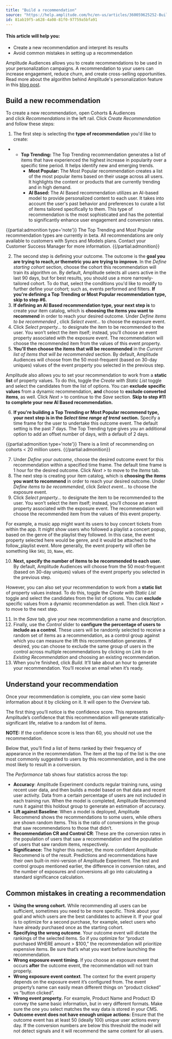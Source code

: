 ```yaml
---
title: "Build a recommendation"
source: "https://help.amplitude.com/hc/en-us/articles/360059625252-Build-a-recommendation"
id: 81ab19f5-a628-4a08-81f0-97759a5bfa91
---
```


#### This article will help you:

* Create a new recommendation and interpret its results
* Avoid common mistakes in setting up a recommendation

Amplitude Audiences allows you to create recommendations to be used in your personalization campaigns. A recommendation to your users can increase engagement, reduce churn, and create cross-selling opportunities. Read more about the algorithm behind Amplitude's personalization feature in this [blog post](https://amplitude.com/blog/audiences-algorithm).

## Build a new recommendation

To create a new recommendation, open Cohorts & Audiences and click *Recommendations* in the left rail. Click *Create Recommendation* and follow these steps:

1. The first step is selecting the **type of recommendation** you'd like to create:

* * **Top Trending:** The Top Trending recommendation generates a list of items that have experienced the highest increase in popularity over a specific time period. It helps identify new and emerging trends.
	* **Most Popular:** The Most Popular recommendation creates a list of the most popular items based on their usage across all users. It highlights the content or products that are currently trending and in high demand.
	* **AI Based:** The AI Based recommendation utilizes an AI-based model to provide personalized content to each user. It takes into account the user's past behavior and preferences to curate a list of items tailored specifically to them. This type of recommendation is the most sophisticated and has the potential to significantly enhance user engagement and conversion rates.

 {{partial:admonition type='note'}}
 The Top Trending and Most Popular recommendation types are currently in beta. All recommendations are only available to customers with Syncs and Models plans. Contact your Customer Success Manager for more information.
{{/partial:admonition}}

2. The second step is defining your outcome. The outcome is the **goal you are trying to reach,**or the**metric you are trying to improve**. In the *Define starting cohort* section, choose the cohort this recommendation will train its algorithm on. By default, Amplitude selects all users active in the last 90 days, but for best results, you should use a more narrowly-tailored cohort. To do that, select the conditions you'd like to modify to further define your cohort; such as, events performed and filters. **If you're defining a Top Trending or Most Popular recommendation type, skip to step #6.**
3. **If defining an AI Based recommendation type, your next step is** to create your item catalog, which is **choosing the items you want to recommend** in order to reach your desired outcome.  Under *Define items to be recommended* , click *Select event…* to choose the exposure event.
4. Click *Select property...* to designate the item to be recommended to the user. You won’t select the item itself; instead, you’ll choose an event property associated with the exposure event. The recommendation will choose the recommended item from the values of this event property.
5. **You'll then choose the items that will be recommended** in the *Current list of items that will be recommended* section. By default, Amplitude Audiences will choose from the 50 most-frequent (based on 30-day uniques) values of the event property you selected in the previous step.

Amplitude also allows you to set your recommendation to work from a **static list** of property values. To do this, toggle the *Create with Static List* toggle and select the candidates from the list of options. You can **exclude** **specific values** from a dynamic recommendation, **and** choose to **exclude converted items**, as well. Click *Next >* to continue to the *Save* section. **Skip to step #11 to complete your new AI Based recommendation.** 

6. **If you're building a Top Trending or Most Popular recommend type, your next step is in the *Select time range of trend*** **section.** Specify a time frame for the user to undertake this outcome event. The default setting is the past 7 days. The Top Trending type gives you an additional option to add an offset number of days, with a default of 2 days.

{{partial:admonition type='note'}}
 There is a limit of recommending on cohorts < 20 million users.
{{/partial:admonition}}

7. Under *Define your outcome*, choose the desired outcome event for this recommendation within a specified time frame. The default time frame is 1 hour for the desired outcome. Click *Next >* to move to the *Items* tab.
8. The next step is creating your item catalog, which is **choosing the items you want to recommend** in order to reach your desired outcome. Under *Define items to be recommended*, click *Select event…* to choose the exposure event.
9. Click *Select property...* to designate the item to be recommended to the user. You won’t select the item itself; instead, you’ll choose an event property associated with the exposure event. The recommendation will choose the recommended item from the values of this event property.

For example, a music app might want its users to buy concert tickets from within the app. It might show users who followed a playlist a concert popup, based on the genre of the playlist they followed. In this case, the event property selected here would be genre, and it would be attached to the follow\_playlist event. More generally, the event property will often be something like `SKU`, `ID`, `Name`, etc.  

10. **Next, specify the number of items to be recommended to each user.** By default, Amplitude Audiences will choose from the 50 most-frequent (based on 30-day uniques) values of the event property you selected in the previous step.  
  
However, you can also set your recommendation to work from a **static list** of property values instead. To do this, toggle the *Create with Static List* toggle and select the candidates from the list of options. You can **exclude** specific values from a dynamic recommendation as well. Then click *Next >* to move to the next step.

11. In the *Save* tab, give your new recommendation a name and description.
12. Finally, use the *Control* slider to **configure the percentage of users to include as a control**. These users will be randomly selected to receive a random set of items as a recommendation, as a control group against which you can measure the lift this recommendation generates. If desired, you can choose to exclude the same group of users in the control across multiple recommendations by clicking on *Link to an Existing Recommendation* and choosing an existing recommendation.
13. When you’re finished, click *Build*. It’ll take about an hour to generate your recommendation. You’ll receive an email when it’s ready.

## Understand your recommendation

Once your recommendation is complete, you can view some basic information about it by clicking on it. It will open to the *Overview* tab.

The first thing you’ll notice is the confidence score. This represents Amplitude’s confidence that this recommendation will generate statistically-significant life, relative to a random list of items.

**NOTE:** If the confidence score is less than 60, you should not use the recommendation.

Below that, you’ll find a list of items ranked by their frequency of appearance in the recommendation. The item at the top of the list is the one most commonly suggested to users by this recommendation, and is the one most likely to result in a conversion.

The *Performance* tab shows four statistics across the top:

* **Accuracy**: Amplitude Experiment conducts regular training runs, using recent user data, and then builds a model based on that data and recent user activity. Data from a certain percentage of users are not included in each training run. When the model is completed, Amplitude Recommend runs it against this holdout group to generate an estimation of accuracy.
* **Lift against Baseline**: When a model is deployed, Amplitude Recommend shows the recommendations to some users, while others are shown random items. This is the ratio of conversions in the group that saw recommendations to those that didn’t.
* **Recommendation CR and Control CR**: These are the conversion rates in the population of users that saw a recommendation and the population of users that saw random items, respectively.
* **Significance:** The higher this number, the more confident Amplitude Recommend is of the result. Predictions and recommendations have their own built-in mini-version of Amplitude Experiment. The test and control groups mentioned earlier, the difference in conversion rates, and the number of exposures and conversions all go into calculating a standard significance calculation.

## Common mistakes in creating a recommendation

* **Using the wrong cohort.** While recommending all users can be sufficient, sometimes you need to be more specific. Think about your goal and which users are the best candidates to achieve it. If your goal is to optimize for a second purchase, for example, select users who have already purchased once as the starting cohort.
* **Specifying the wrong outcome**. Your outcome event will dictate the rankings of the selected items. So if you optimize for “product purchased WHERE amount > $100,” the recommendation will prioritize expensive items. Be sure that’s what you want before launching the recommendation.
* **Wrong exposure event timing.** If you choose an exposure event that occurs **after** the outcome event, the recommendation will not train properly.
* **Wrong exposure event context**. The context for the event property depends on the exposure event it’s configured from. The event property’s name can easily mean different things on “product clicked” vs “button clicked”.
* **Wrong event property.** For example, Product Name and Product ID convey the same basic information, but in very different formats. Make sure the one you select matches the way data is stored in your CMS.
* **Outcome event does not have enough unique actions:** Ensure that the outcome event has at least 50 (ideally 100) unique user actions every day. If the conversion numbers are below this threshold the model will not detect signals and it will recommend the same content for all users.
